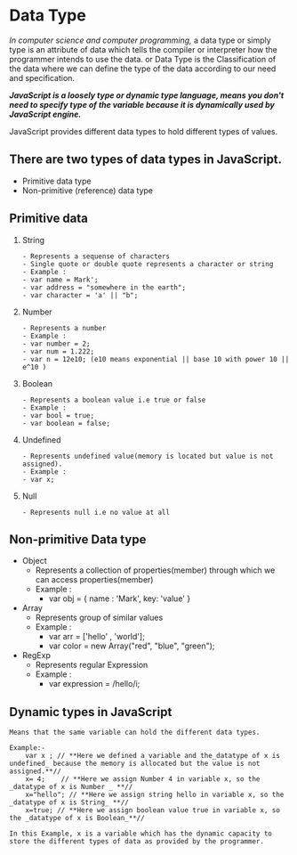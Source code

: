 # Data Type

_In computer science and computer programming,_ a data type or simply type is an attribute of data which tells the compiler or interpreter how the programmer intends to use the data.
or
Data Type is the Classification of the data where we can define the type of the data according to our need and specification.

**_JavaScript is a loosely type or dynamic type language, means you don't need to specify type of the variable because it is dynamically used by JavaScript engine._**

JavaScript provides different data types to hold different types of values.

## There are two types of data types in JavaScript.

- Primitive data type
- Non-primitive (reference) data type

## Primitive data

1.  String

        - Represents a sequense of characters
        - Single quote or double quote represents a character or string
        - Example :
        - var name = Mark';
        - var address = "somewhere in the earth";
        - var character = 'a' || "b";

2.  Number

        - Represents a number
        - Example :
        - var number = 2;
        - var num = 1.222;
        - var n = 12e10; (e10 means exponential || base 10 with power 10 || e^10 )

3.  Boolean

        - Represents a boolean value i.e true or false
        - Example :
        - var bool = true;
        - var boolean = false;

4.  Undefined

        - Represents undefined value(memory is located but value is not assigned).
        - Example :
        - var x;

5.  Null

        - Represents null i.e no value at all

## Non-primitive Data type

- Object
  - Represents a collection of properties(member) through which we can access properties(member)
  - Example :
    - var obj = {
      name : 'Mark',
      key: 'value'
      }
- Array
  - Represents group of similar values
  - Example :
    - var arr = ['hello' , 'world'];
    - var color = new Array("red", "blue", "green");
- RegExp
  - Represents regular Expression
  - Example :
    - var expression = /hello/i;

## Dynamic types in JavaScript

    Means that the same variable can hold the different data types.

    Example:-
        var x ; // **Here we defined a variable and the_datatype of x is undefined_ because the memory is allocated but the value is not assigned.**//
        x= 4;    // **Here we assign Number 4 in variable x, so the _datatype of x is Number _ **//
        x="hello"; // **Here we assign string hello in variable x, so the _datatype of x is String_ **//
        x=true; // **Here we assign boolean value true in variable x, so the _datatype of x is Boolean_**//

    In this Example, x is a variable which has the dynamic capacity to store the different types of data as provided by the programmer.
